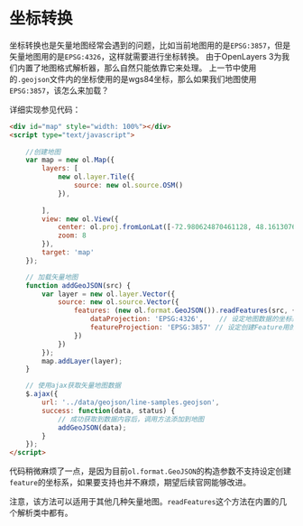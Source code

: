 # 坐标转换
坐标转换也是矢量地图经常会遇到的问题，比如当前地图用的是`EPSG:3857`，但是矢量地图用的是`EPSG:4326`，这样就需要进行坐标转换。 由于OpenLayers 3为我们内置了地图格式解析器，那么自然只能依靠它来处理。 上一节中使用的`.geojson`文件内的坐标使用的是wgs84坐标，那么如果我们地图使用`EPSG:3857`，该怎么来加载？

<head>                  
	<link href="../src/ol3.13.1/ol.css" rel="stylesheet" type="text/css" />
	<script type="text/javascript" src="../src/ol3.13.1/ol.js" charset="utf-8"></script>
	<script type="text/javascript" src="../src/js/zepto.min.js" charset="utf-8"></script>
</head>
<div id="map" style="width: 100%"></div>
<script type="text/javascript">
	
	//创建地图
	var map = new ol.Map({
		layers: [
			new ol.layer.Tile({
				source: new ol.source.OSM()
			}),
			
		],
		view: new ol.View({ 
			center: ol.proj.fromLonLat([-72.980624870461128, 48.161307640513321]),
			zoom: 8
		}), 
		target: 'map'
	});

	function addGeoJSON(src) {
		var layer = new ol.layer.Vector({
			source: new ol.source.Vector({
				features: (new ol.format.GeoJSON()).readFeatures(src, {
					dataProjection: 'EPSG:4326',
					featureProjection: 'EPSG:3857'
				})
			})
		});
		map.addLayer(layer);
	}

	$.ajax({
		url: '../data/geojson/line-samples.geojson',
		success: function(data, status) {
			addGeoJSON(data);
		}
	});
</script>

详细实现参见代码：

```html
<div id="map" style="width: 100%"></div>
<script type="text/javascript">
	
	//创建地图
	var map = new ol.Map({
		layers: [
			new ol.layer.Tile({
				source: new ol.source.OSM()
			}),
			
		],
		view: new ol.View({ 
			center: ol.proj.fromLonLat([-72.980624870461128, 48.161307640513321]),
			zoom: 8
		}), 
		target: 'map'
	});

	// 加载矢量地图
	function addGeoJSON(src) {
		var layer = new ol.layer.Vector({
			source: new ol.source.Vector({
				features: (new ol.format.GeoJSON()).readFeatures(src, { 	// 用readFeatures方法可以自定义坐标系
					dataProjection: 'EPSG:4326',	// 设定地图数据的坐标系
					featureProjection: 'EPSG:3857' // 设定创建Feature用的坐标系
				})
			})
		});
		map.addLayer(layer);
	}

	// 使用ajax获取矢量地图数据
	$.ajax({
		url: '../data/geojson/line-samples.geojson',
		success: function(data, status) {
			// 成功获取到数据内容后，调用方法添加到地图
			addGeoJSON(data);
		}
	});
</script>
```

代码稍微麻烦了一点，是因为目前`ol.format.GeoJSON`的构造参数不支持设定创建`feature`的坐标系，如果要支持也并不麻烦，期望后续官网能够改进。

注意，该方法可以适用于其他几种矢量地图。`readFeatures`这个方法在内置的几个解析类中都有。